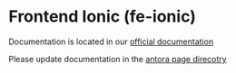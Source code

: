 # Frontend Ionic (fe-ionic)

Documentation is located in our [official documentation](https://www.opendevstack.org/ods-documentation/ods-project-quickstarters/latest/index.html)

Please update documentation in the [antora page direcotry](https://github.com/opendevstack/ods-project-quickstarters/tree/master/docs/modules/quickstarters/pages)

